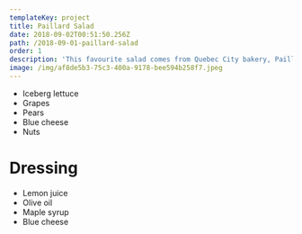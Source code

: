 ```yaml
---
templateKey: project
title: Paillard Salad
date: 2018-09-02T00:51:50.256Z
path: /2018-09-01-paillard-salad
order: 1
description: 'This favourite salad comes from Quebec City bakery, Paillard’s!'
image: /img/af8de5b3-75c3-400a-9178-bee594b258f7.jpeg
---
```

- Iceberg lettuce
- Grapes
- Pears
- Blue cheese
- Nuts

# Dressing
- Lemon juice
- Olive oil
- Maple syrup
- Blue cheese
